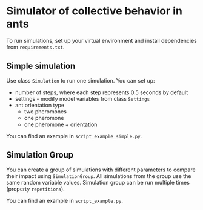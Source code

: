 # Simulator of collective behavior in ants

To run simulations, set up your virtual environment and install dependencies from `requirements.txt`.

## Simple simulation

Use class `Simulation` to run one simulation.
You can set up:

- number of steps, where each step represents 0.5 seconds by default
- settings - modify model variables from class `Settings`
- ant orientation type
  - two pheromones
  - one pheromone
  - one pheromone + orientation

You can find an example in `script_example_simple.py`.

## Simulation Group

You can create a group of simulations with different parameters to compare their impact using `SimulationGroup`.
All simulations from the group use the same random variable values.
Simulation group can be run multiple times (property `repetitions`).

You can find an example in `script_example.py`.
